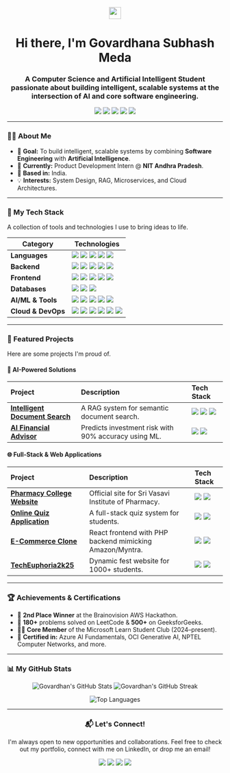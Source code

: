 <div align="center">
  <img src="https://media.giphy.com/media/hvRJCLFzcasrR4ia7z/giphy.gif" width="28">
  <h1 align="center">Hi there, I'm Govardhana Subhash Meda</h1>
  <h3 align="center"> A Computer Science and Artificial Intelligent Student  passionate about building intelligent, scalable systems at the intersection of AI and core software engineering.</h3>
</div>

<p align="center">
  <!-- ⬅️ Add your portfolio link here -->
  <a href="https://govardhana-subhash.github.io/portfolio/"><img src="https://img.shields.io/badge/My_Portfolio-8A2BE2?style=for-the-badge&logo=read-the-docs&logoColor=white"/></a>
  <a href="https://www.linkedin.com/in/govardhana-subhash-9392676529k/"><img src="https://img.shields.io/badge/LinkedIn-0077B5?style=for-the-badge&logo=linkedin&logoColor=white"/></a>
  <a href="mailto:govardhanasubhashmeda@gmail.com"><img src="https://img.shields.io/badge/Gmail-D14836?style=for-the-badge&logo=gmail&logoColor=white"/></a>
  <a href="https://leetcode.com/u/G_Subhash/"><img src="https://img.shields.io/badge/LeetCode-FFA116?style=for-the-badge&logo=LeetCode&logoColor=black"/></a>
  <a href="https://www.geeksforgeeks.org/user/subhashsuo86o/"><img src="https://img.shields.io/badge/GeeksforGeeks-298D46?style=for-the-badge&logo=geeksforgeeks&logoColor=white"/></a>
</p>

---

### 👨‍💻 About Me

- 🎯 **Goal:** To build intelligent, scalable systems by combining **Software Engineering** with **Artificial Intelligence**.
- 💼 **Currently:** Product Development Intern @ **NIT Andhra Pradesh**.
- 📍 **Based in:** India.
- 💡 **Interests:** System Design, RAG, Microservices, and Cloud Architectures.

---

### 🚀 My Tech Stack

A collection of tools and technologies I use to bring ideas to life.

| Category           | Technologies                                                                                                                                                                                                                                                              |
|--------------------|---------------------------------------------------------------------------------------------------------------------------------------------------------------------------------------------------------------------------------------------------------------------------|
| **Languages**      | <img src="https://img.shields.io/badge/Java-ED8B00?style=for-the-badge&logo=openjdk&logoColor=white"> <img src="https://img.shields.io/badge/Python-3776AB?style=for-the-badge&logo=python&logoColor=white"> <img src="https://img.shields.io/badge/C++-00599C?style=for-the-badge&logo=c%2B%2B&logoColor=white"> <img src="https://img.shields.io/badge/SQL-4479A1?style=for-the-badge&logo=postgresql&logoColor=white"> <img src="https://img.shields.io/badge/PHP-777BB4?style=for-the-badge&logo=php&logoColor=white">                                                                |
| **Backend**        | <img src="https://img.shields.io/badge/Spring_Boot-6DB33F?style=for-the-badge&logo=spring-boot&logoColor=white"> <img src="https://img.shields.io/badge/Django-092E20?style=for-the-badge&logo=django&logoColor=white"> <img src="https://img.shields.io/badge/Flask-000000?style=for-the-badge&logo=flask&logoColor=white"> <img src="https://img.shields.io/badge/Microservices-525252?style=for-the-badge&logo=redhat&logoColor=white"> <img src="https://img.shields.io/badge/REST_APIs-0277BD?style=for-the-badge&logo=swagger&logoColor=white"> |
| **Frontend**       | <img src="https://img.shields.io/badge/React-61DAFB?style=for-the-badge&logo=react&logoColor=black"> <img src="https://img.shields.io/badge/JavaScript-F7DF1E?style=for-the-badge&logo=javascript&logoColor=black"> <img src="https://img.shields.io/badge/HTML5-E34F26?style=for-the-badge&logo=html5&logoColor=white"> <img src="https://img.shields.io/badge/CSS3-1572B6?style=for-the-badge&logo=css3&logoColor=white"> <img src="https://img.shields.io/badge/Bootstrap-7952B3?style=for-the-badge&logo=bootstrap&logoColor=white"> |
| **Databases**      | <img src="https://img.shields.io/badge/PostgreSQL-4169E1?style=for-the-badge&logo=postgresql&logoColor=white"> <img src="https://img.shields.io/badge/MySQL-4479A1?style=for-the-badge&logo=mysql&logoColor=white"> <img src="https://img.shields.io/badge/MongoDB-47A248?style=for-the-badge&logo=mongodb&logoColor=white">                                                                                                                                                                                                                                                        |
| **AI/ML & Tools**  | <img src="https://img.shields.io/badge/scikit--learn-F7931E?style=for-the-badge&logo=scikit-learn&logoColor=white"> <img src="https://img.shields.io/badge/OpenAI-412991?style=for-the-badge&logo=openai&logoColor=white"> <img src="https://img.shields.io/badge/Pinecone-3B77F4?style=for-the-badge&logo=pinecone&logoColor=white"> <img src="https://img.shields.io/badge/FAISS-4A90E2?style=for-the-badge&logo=facebook&logoColor=white"> <img src="https://img.shields.io/badge/Generative_AI-8A2BE2?style=for-the-badge&logo=google-gemini&logoColor=white">                               |
| **Cloud & DevOps** | <img src="https://img.shields.io/badge/Amazon_AWS-232F3E?style=for-the-badge&logo=amazon-aws&logoColor=white"> <img src="https://img.shields.io/badge/Docker-2496ED?style=for-the-badge&logo=docker&logoColor=white"> <img src="https://img.shields.io/badge/Postman-FF6C37?style=for-the-badge&logo=postman&logoColor=white"> <img src="https://img.shields.io/badge/GitHub-181717?style=for-the-badge&logo=github&logoColor=white"> <img src="https://img.shields.io/badge/Git-F05032?style=for-the-badge&logo=git&logoColor=white"> <img src="https://img.shields.io/badge/Linux-FCC624?style=for-the-badge&logo=linux&logoColor=black"> |

---

### 🌟 Featured Projects

Here are some projects I'm proud of.

#### 🧠 AI-Powered Solutions
| Project | Description | Tech Stack |
| :--- | :--- | :--- |
| **[Intelligent Document Search](https://github.com/Govardhan-subhash/IntellDocSearch)** | A RAG system for semantic document search. | <img src="https://img.shields.io/badge/Spring_Boot-6DB33F?style=flat&logo=spring-boot&logoColor=white"> <img src="https://img.shields.io/badge/Python-3776AB?style=flat&logo=python&logoColor=white"> <img src="https://img.shields.io/badge/Pinecone-3B77F4?style=flat&logo=pinecone&logoColor=white"> |
| **[AI Financial Advisor](https://github.com/Govardhan-subhash/AI-financial_Advisory)** | Predicts investment risk with 90% accuracy using ML. | <img src="https://img.shields.io/badge/Flask-000000?style=flat&logo=flask&logoColor=white"> <img src="https://img.shields.io/badge/scikit--learn-F7931E?style=flat&logo=scikit-learn&logoColor=white"> |

#### 🌐 Full-Stack & Web Applications
| Project | Description | Tech Stack |
| :--- | :--- | :--- |
| **[Pharmacy College Website](https://svips.ac.in)** | Official site for Sri Vasavi Institute of Pharmacy. | <img src="https://img.shields.io/badge/React-61DAFB?style=flat&logo=react&logoColor=black"> <img src="https://img.shields.io/badge/PHP-777BB4?style=flat&logo=php&logoColor=white"> |
| **[Online Quiz Application](https://github.com/Govardhan-subhash/onlinequizapplication)** | A full-stack quiz system for students. | <img src="https://img.shields.io/badge/Spring_Boot-6DB33F?style=flat&logo=spring-boot&logoColor=white"> <img src="https://img.shields.io/badge/PostgreSQL-4169E1?style=flat&logo=postgresql&logoColor=white"> |
| **[E-Commerce Clone](https://github.com/Govardhan-subhash/React-e-Commerce)** | React frontend with PHP backend mimicking Amazon/Myntra. | <img src="https://img.shields.io/badge/React-61DAFB?style=flat&logo=react&logoColor=black"> <img src="https://img.shields.io/badge/PHP-777BB4?style=flat&logo=php&logoColor=white"> |
| **[TechEuphoria2k25](https://github.com/Govardhan-subhash/TechEuphoria2k25)** | Dynamic fest website for 1000+ students. | <img src="https://img.shields.io/badge/JavaScript-F7DF1E?style=flat&logo=javascript&logoColor=black"> <img src="https://img.shields.io/badge/Bootstrap-7952B3?style=flat&logo=bootstrap&logoColor=white"> |

---

### 🏆 Achievements & Certifications

- 🥈 **2nd Place Winner** at the Brainovision AWS Hackathon.
- 🧩 **180+** problems solved on LeetCode & **500+** on GeeksforGeeks.
- 👨‍🏫 **Core Member** of the Microsoft Learn Student Club (2024–present).
- 📜 **Certified in:** Azure AI Fundamentals, OCI Generative AI, NPTEL Computer Networks, and more.

---

### 📊 My GitHub Stats

<p align="center">
  <img src="https://github-readme-stats.vercel.app/api?username=Govardhan-subhash&show_icons=true&theme=tokyonight&hide_border=true&include_all_commits=true&count_private=true" alt="Govardhan's GitHub Stats" />
  <img src="https://github-readme-streak-stats.herokuapp.com/?user=Govardhan-subhash&theme=tokyonight&hide_border=true" alt="Govardhan's GitHub Streak" />
</p>

<p align="center">
  <img src="https://github-readme-stats.vercel.app/api/top-langs/?username=Govardhan-subhash&layout=compact&theme=tokyonight&hide_border=true" alt="Top Languages" />
</p>

---
<div align="center">
<h3>📬 Let's Connect!</h3>
<p>I'm always open to new opportunities and collaborations. Feel free to check out my portfolio, connect with me on LinkedIn, or drop me an email!</p>
<p>
  <!-- ⬅️ Add your portfolio link here -->
  <a href="https://govardhana-subhash.github.io/portfolio/"><img src="https://img.shields.io/badge/My_Portfolio-8A2BE2?style=for-the-badge&logo=read-the-docs&logoColor=white"/></a>
  <a href="https://www.linkedin.com/in/govardhana-subhash-9392676529k/"><img src="https://img.shields.io/badge/LinkedIn-0077B5?style=for-the-badge&logo=linkedin&logoColor=white"/></a>
  <a href="mailto:govardhanasubhashmeda@gmail.com"><img src="https://img.shields.io/badge/Gmail-D14836?style=for-the-badge&logo=gmail&logoColor=white"/></a>
  <a href="https://github.com/Govardhan-subhash"><img src="https://img.shields.io/badge/GitHub-181717?style=for-the-badge&logo=github&logoColor=white"/></a>
</p>
</div>
